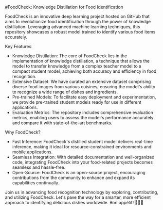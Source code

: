 #FoodCheck: Knowledge Distillation for Food Identification

FoodCheck is an innovative deep learning project hosted on GitHub that aims to revolutionize food identification through the power of knowledge distillation. Leveraging advanced machine learning techniques, this repository showcases a robust model trained to identify various food items accurately.

Key Features:
- Knowledge Distillation: The core of FoodCheck lies in the implementation of knowledge distillation, a technique that allows the model to transfer knowledge from a complex teacher model to a compact student model, achieving both accuracy and efficiency in food recognition.
- Extensive Dataset: We have curated an extensive dataset comprising diverse food images from various cuisines, ensuring the model's ability to recognize a wide range of dishes and ingredients.
- Pre-trained Models: To facilitate easy deployment and experimentation, we provide pre-trained student models ready for use in different applications.
- Evaluation Metrics: The repository includes comprehensive evaluation metrics, enabling users to assess the model's performance accurately and compare it with state-of-the-art benchmarks.

Why FoodCheck?
- Fast Inference: FoodCheck's distilled student model delivers real-time inference, making it ideal for resource-constrained environments and mobile applications.
- Seamless Integration: With detailed documentation and well-organized code, integrating FoodCheck into your food-related projects becomes seamless and hassle-free.
- Open-Source: FoodCheck is an open-source project, encouraging contributions from the community to enhance and expand its capabilities continually.

Join us in advancing food recognition technology by exploring, contributing, and utilizing FoodCheck. Let's pave the way for a smarter, more efficient approach to identifying delicious dishes worldwide. Bon appétit! 🍔🍕🍣
